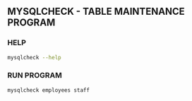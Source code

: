 ## MYSQLCHECK - TABLE MAINTENANCE PROGRAM

### HELP
```sh
mysqlcheck --help
```

### RUN PROGRAM
```sh
mysqlcheck employees staff
```

